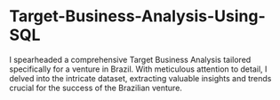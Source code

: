 # Target-Business-Analysis-Using-SQL
I spearheaded a comprehensive Target Business Analysis tailored specifically for a venture in Brazil. With meticulous attention to detail, I delved into the intricate dataset, extracting valuable insights and trends crucial for the success of the Brazilian venture.
